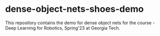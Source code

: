 # dense-object-nets-shoes-demo
This repository contains the demo for dense object nets for the course - Deep Learning for Robotics, Spring'23 at Georgia Tech.
